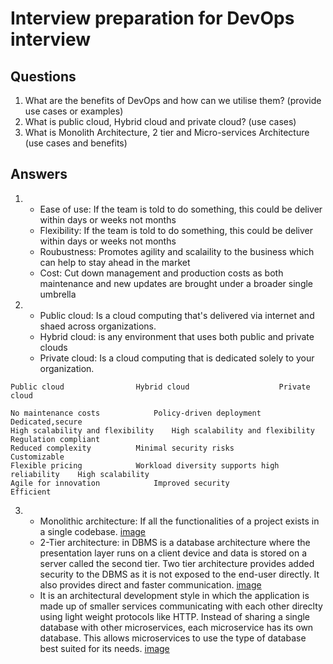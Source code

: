 # Interview preparation for DevOps interview

## Questions

1. What are the benefits of DevOps and how can we utilise them? (provide use cases or examples)
2. What is public cloud, Hybrid cloud and private cloud? (use cases)
3. What is Monolith Architecture, 2 tier and Micro-services Architecture (use cases and benefits)

## Answers

1.	
	- Ease of use: If the team is told to do something, this could be deliver within days or weeks not months
	- Flexibility: If the team is told to do something, this could be deliver within days or weeks not months
	- Roubustness: Promotes agility and scalaility to the business which can help to stay ahead in the market 
	- Cost: Cut down management and production costs as both maintenance and new updates are brought under a broader single umbrella


2.
	- Public cloud: Is a cloud computing that's delivered via internet and shaed across organizations.
	- Hybrid cloud: is any environment that uses both public and private clouds
	- Private cloud: Is a cloud computing that is dedicated solely to your organization. 

```
Public cloud				Hybrid cloud					Private cloud

No maintenance costs			Policy-driven deployment			Dedicated,secure
High scalability and flexibility	High scalability and flexibility		Regulation compliant
Reduced complexity			Minimal security risks				Customizable
Flexible pricing			Workload diversity supports high reliability	High scalability	
Agile for innovation			Improved security				Efficient
```

3. 
	- Monolithic architecture: If all the functionalities of a project exists in a single codebase.
	[image](https://media.geeksforgeeks.org/wp-content/uploads/20200322175817/monolithic.jpg)
	- 2-Tier architecture: in DBMS is a database architecture where the presentation layer runs on a client device and data is stored on a server called the second tier. Two tier architecture provides added security to the DBMS as it is not exposed to the end-user directly. It also provides direct and faster communication.
	[image](https://www.guru99.com/images/1/091318_0745_DBMSArchite2.png)
	- It is an architectural development style in which the application is made up of smaller services communicating with each other direclty using light weight protocols like HTTP. Instead of sharing a single database with other microservices, each microservice has its own database. This allows microservices to use the type of database best suited for its needs.
	[image](https://media.geeksforgeeks.org/wp-content/uploads/20200322182733/microservices.jpg)

